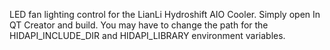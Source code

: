LED fan lighting control for the LianLi Hydroshift AIO Cooler. Simply open In QT Creator and build. You may have to change the path for the HIDAPI_INCLUDE_DIR and HIDAPI_LIBRARY environment variables.
